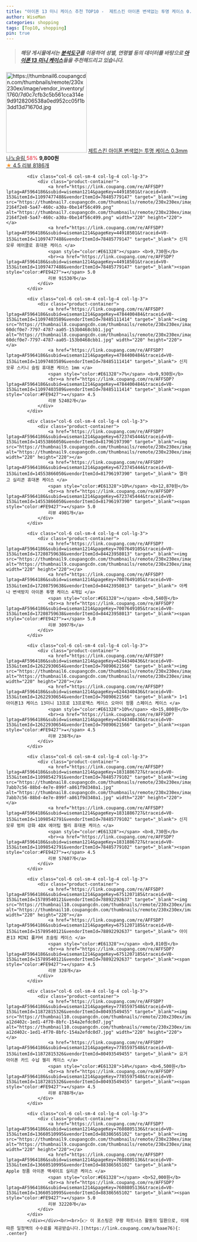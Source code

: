 ```yaml
---
title: "아이폰 13 미니 케이스 추천 TOP10 -  제트스킨 아이폰 변색없는 투명 케이스 0.3mm 나노슬림 "
author: WiseMan
categories: shopping
tags: [Top10, shopping]
pin: true
---
```


> ##### 해당 게시물에서는 [**분석도구**](https://itemscout.io/)를 이용하여 **성별**, **연령별** 등의 데이터를 바탕으로 [**아이폰 13 미니 케이스**](https://link.coupang.com/a/baae76)들을 추천해드리고 있습니다.
<div class="container"><div class="row">
            <div class="col-6 col-sm-4 col-lg-4 col-lg-3">
                <div class="product-container">
                    <a href="https://link.coupang.com/re/AFFSDP?lptag=AF5964186&subid=wiseman1214&pageKey=6079140038&traceid=V0-153&itemId=19213640042&vendorItemId=82486941347" target="_blank"><img src="https://thumbnail6.coupangcdn.com/thumbnails/remote/230x230ex/image/vendor_inventory/1760/7d0c7cfb3c5b561cca314e9d9128206538a0ed952cc05f1b3dd13d71670d.jpg" alt="https://thumbnail6.coupangcdn.com/thumbnails/remote/230x230ex/image/vendor_inventory/1760/7d0c7cfb3c5b561cca314e9d9128206538a0ed952cc05f1b3dd13d71670d.jpg" width="220" height="220"></a>
                    <a href="https://link.coupang.com/re/AFFSDP?lptag=AF5964186&subid=wiseman1214&pageKey=6079140038&traceid=V0-153&itemId=19213640042&vendorItemId=82486941347" target="_blank"> 제트스킨 아이폰 변색없는 투명 케이스 0.3mm 나노슬림 </a>
                    <span style="color:#E61328">58%</span> <b>9,800원</b>
                    <br><a href="https://link.coupang.com/re/AFFSDP?lptag=AF5964186&subid=wiseman1214&pageKey=6079140038&traceid=V0-153&itemId=19213640042&vendorItemId=82486941347" target="_blank"><span style="color:#FE9427">★</span> 4.5
                    리뷰 8186개</a>
                </div>
            </div>
            
            <div class="col-6 col-sm-4 col-lg-4 col-lg-3">
                <div class="product-container">
                    <a href="https://link.coupang.com/re/AFFSDP?lptag=AF5964186&subid=wiseman1214&pageKey=44918501&traceid=V0-153&itemId=11097477488&vendorItemId=78485779147" target="_blank"><img src="https://thumbnail7.coupangcdn.com/thumbnails/remote/230x230ex/image/retail/images/8394141901144575-2164f2e8-5a47-460c-a30a-0be14f56c499.png" alt="https://thumbnail7.coupangcdn.com/thumbnails/remote/230x230ex/image/retail/images/8394141901144575-2164f2e8-5a47-460c-a30a-0be14f56c499.png" width="220" height="220"></a>
                    <a href="https://link.coupang.com/re/AFFSDP?lptag=AF5964186&subid=wiseman1214&pageKey=44918501&traceid=V0-153&itemId=11097477488&vendorItemId=78485779147" target="_blank"> 신지모루 에어클로 휴대폰 케이스 </a>
                    <span style="color:#E61328"></span> <b>9,730원</b>
                    <br><a href="https://link.coupang.com/re/AFFSDP?lptag=AF5964186&subid=wiseman1214&pageKey=44918501&traceid=V0-153&itemId=11097477488&vendorItemId=78485779147" target="_blank"><span style="color:#FE9427">★</span> 5.0
                    리뷰 91530개</a>
                </div>
            </div>
            
            <div class="col-6 col-sm-4 col-lg-4 col-lg-3">
                <div class="product-container">
                    <a href="https://link.coupang.com/re/AFFSDP?lptag=AF5964186&subid=wiseman1214&pageKey=4784400484&traceid=V0-153&itemId=11097403589&vendorItemId=78485111414" target="_blank"><img src="https://thumbnail8.coupangcdn.com/thumbnails/remote/230x230ex/image/retail/images/8498611907282669-60dcf0e7-7797-4787-aa05-153b0468cbb1.jpg" alt="https://thumbnail8.coupangcdn.com/thumbnails/remote/230x230ex/image/retail/images/8498611907282669-60dcf0e7-7797-4787-aa05-153b0468cbb1.jpg" width="220" height="220"></a>
                    <a href="https://link.coupang.com/re/AFFSDP?lptag=AF5964186&subid=wiseman1214&pageKey=4784400484&traceid=V0-153&itemId=11097403589&vendorItemId=78485111414" target="_blank"> 신지모루 스키니 슬림 휴대폰 케이스 1mm </a>
                    <span style="color:#E61328">7%</span> <b>9,930원</b>
                    <br><a href="https://link.coupang.com/re/AFFSDP?lptag=AF5964186&subid=wiseman1214&pageKey=4784400484&traceid=V0-153&itemId=11097403589&vendorItemId=78485111414" target="_blank"><span style="color:#FE9427">★</span> 4.5
                    리뷰 52402개</a>
                </div>
            </div>
            
            <div class="col-6 col-sm-4 col-lg-4 col-lg-3">
                <div class="product-container">
                    <a href="https://link.coupang.com/re/AFFSDP?lptag=AF5964186&subid=wiseman1214&pageKey=6723745444&traceid=V0-153&itemId=14553866050&vendorItemId=81796197390" target="_blank"><img src="https://thumbnail9.coupangcdn.com/thumbnails/remote/230x230ex/image/vendor_inventory/870e/ab5a1f183c04c581fbcb1a2344143f6dc0a9ec07606f26d07eddd2299805.jpg" alt="https://thumbnail9.coupangcdn.com/thumbnails/remote/230x230ex/image/vendor_inventory/870e/ab5a1f183c04c581fbcb1a2344143f6dc0a9ec07606f26d07eddd2299805.jpg" width="220" height="220"></a>
                    <a href="https://link.coupang.com/re/AFFSDP?lptag=AF5964186&subid=wiseman1214&pageKey=6723745444&traceid=V0-153&itemId=14553866050&vendorItemId=81796197390" target="_blank"> 엘라고 실리콘 휴대폰 케이스 </a>
                    <span style="color:#E61328">10%</span> <b>12,870원</b>
                    <br><a href="https://link.coupang.com/re/AFFSDP?lptag=AF5964186&subid=wiseman1214&pageKey=6723745444&traceid=V0-153&itemId=14553866050&vendorItemId=81796197390" target="_blank"><span style="color:#FE9427">★</span> 5.0
                    리뷰 4901개</a>
                </div>
            </div>
            
            <div class="col-6 col-sm-4 col-lg-4 col-lg-3">
                <div class="product-container">
                    <a href="https://link.coupang.com/re/AFFSDP?lptag=AF5964186&subid=wiseman1214&pageKey=7007649105&traceid=V0-153&itemId=17208759638&vendorItemId=84423958013" target="_blank"><img src="https://thumbnail9.coupangcdn.com/thumbnails/remote/230x230ex/image/vendor_inventory/0fdf/e93aa2c0ef1ab33b3a90066594f562fe425538c57d90561dff098e08e666.jpg" alt="https://thumbnail9.coupangcdn.com/thumbnails/remote/230x230ex/image/vendor_inventory/0fdf/e93aa2c0ef1ab33b3a90066594f562fe425538c57d90561dff098e08e666.jpg" width="220" height="220"></a>
                    <a href="https://link.coupang.com/re/AFFSDP?lptag=AF5964186&subid=wiseman1214&pageKey=7007649105&traceid=V0-153&itemId=17208759638&vendorItemId=84423958013" target="_blank"> 아케나 변색방지 아이폰 투명 케이스 4개입 </a>
                    <span style="color:#E61328"></span> <b>8,540원</b>
                    <br><a href="https://link.coupang.com/re/AFFSDP?lptag=AF5964186&subid=wiseman1214&pageKey=7007649105&traceid=V0-153&itemId=17208759638&vendorItemId=84423958013" target="_blank"><span style="color:#FE9427">★</span> 5.0
                    리뷰 3097개</a>
                </div>
            </div>
            
            <div class="col-6 col-sm-4 col-lg-4 col-lg-3">
                <div class="product-container">
                    <a href="https://link.coupang.com/re/AFFSDP?lptag=AF5964186&subid=wiseman1214&pageKey=6244340436&traceid=V0-153&itemId=12622930654&vendorItemId=79890621566" target="_blank"><img src="https://thumbnail6.coupangcdn.com/thumbnails/remote/230x230ex/image/vendor_inventory/fa2a/99cc877e831f5f0448373f141b34484f13088b12c202025a243d66332755.png" alt="https://thumbnail6.coupangcdn.com/thumbnails/remote/230x230ex/image/vendor_inventory/fa2a/99cc877e831f5f0448373f141b34484f13088b12c202025a243d66332755.png" width="220" height="220"></a>
                    <a href="https://link.coupang.com/re/AFFSDP?lptag=AF5964186&subid=wiseman1214&pageKey=6244340436&traceid=V0-153&itemId=12622930654&vendorItemId=79890621566" target="_blank"> 1+1 아이폰13 케이스 13미니 13프로 13프로맥스 케이스 오마이 정품 스페이스 케이스 </a>
                    <span style="color:#E61328">10%</span> <b>15,800원</b>
                    <br><a href="https://link.coupang.com/re/AFFSDP?lptag=AF5964186&subid=wiseman1214&pageKey=6244340436&traceid=V0-153&itemId=12622930654&vendorItemId=79890621566" target="_blank"><span style="color:#FE9427">★</span> 4.5
                    리뷰 238개</a>
                </div>
            </div>
            
            <div class="col-6 col-sm-4 col-lg-4 col-lg-3">
                <div class="product-container">
                    <a href="https://link.coupang.com/re/AFFSDP?lptag=AF5964186&subid=wiseman1214&pageKey=1831886727&traceid=V0-153&itemId=11098542791&vendorItemId=78485779102" target="_blank"><img src="https://thumbnail8.coupangcdn.com/thumbnails/remote/230x230ex/image/retail/images/8241088987753567-7abb7c56-88bd-4e7e-899f-a861f9d340a1.jpg" alt="https://thumbnail8.coupangcdn.com/thumbnails/remote/230x230ex/image/retail/images/8241088987753567-7abb7c56-88bd-4e7e-899f-a861f9d340a1.jpg" width="220" height="220"></a>
                    <a href="https://link.coupang.com/re/AFFSDP?lptag=AF5964186&subid=wiseman1214&pageKey=1831886727&traceid=V0-153&itemId=11098542791&vendorItemId=78485779102" target="_blank"> 신지모루 범퍼 강화 4DX 에어팁 젤리 휴대폰 케이스 </a>
                    <span style="color:#E61328"></span> <b>8,730원</b>
                    <br><a href="https://link.coupang.com/re/AFFSDP?lptag=AF5964186&subid=wiseman1214&pageKey=1831886727&traceid=V0-153&itemId=11098542791&vendorItemId=78485779102" target="_blank"><span style="color:#FE9427">★</span> 4.5
                    리뷰 57607개</a>
                </div>
            </div>
            
            <div class="col-6 col-sm-4 col-lg-4 col-lg-3">
                <div class="product-container">
                    <a href="https://link.coupang.com/re/AFFSDP?lptag=AF5964186&subid=wiseman1214&pageKey=6751207185&traceid=V0-153&itemId=15789540121&vendorItemId=78892292637" target="_blank"><img src="https://thumbnail10.coupangcdn.com/thumbnails/remote/230x230ex/image/vendor_inventory/4531/00caf3112677026a14a5ca24bca87d4da36597c3655fe34769a7a239fc17.jpg" alt="https://thumbnail10.coupangcdn.com/thumbnails/remote/230x230ex/image/vendor_inventory/4531/00caf3112677026a14a5ca24bca87d4da36597c3655fe34769a7a239fc17.jpg" width="220" height="220"></a>
                    <a href="https://link.coupang.com/re/AFFSDP?lptag=AF5964186&subid=wiseman1214&pageKey=6751207185&traceid=V0-153&itemId=15789540121&vendorItemId=78892292637" target="_blank"> 아이폰13 MINI 풀커버 초슬림 케이스 </a>
                    <span style="color:#E61328"></span> <b>9,810원</b>
                    <br><a href="https://link.coupang.com/re/AFFSDP?lptag=AF5964186&subid=wiseman1214&pageKey=6751207185&traceid=V0-153&itemId=15789540121&vendorItemId=78892292637" target="_blank"><span style="color:#FE9427">★</span> 4.5
                    리뷰 328개</a>
                </div>
            </div>
            
            <div class="col-6 col-sm-4 col-lg-4 col-lg-3">
                <div class="product-container">
                    <a href="https://link.coupang.com/re/AFFSDP?lptag=AF5964186&subid=wiseman1214&pageKey=7785597548&traceid=V0-153&itemId=11872815326&vendorItemId=80493549455" target="_blank"><img src="https://thumbnail10.coupangcdn.com/thumbnails/remote/230x230ex/image/retail/images/822915060472116-a12d402c-1ed1-4f70-8bfc-154a2efdc0d7.jpg" alt="https://thumbnail10.coupangcdn.com/thumbnails/remote/230x230ex/image/retail/images/822915060472116-a12d402c-1ed1-4f70-8bfc-154a2efdc0d7.jpg" width="220" height="220"></a>
                    <a href="https://link.coupang.com/re/AFFSDP?lptag=AF5964186&subid=wiseman1214&pageKey=7785597548&traceid=V0-153&itemId=11872815326&vendorItemId=80493549455" target="_blank"> 요거 아이폰 카드 수납 젤리 케이스 </a>
                    <span style="color:#E61328">14%</span> <b>6,500원</b>
                    <br><a href="https://link.coupang.com/re/AFFSDP?lptag=AF5964186&subid=wiseman1214&pageKey=7785597548&traceid=V0-153&itemId=11872815326&vendorItemId=80493549455" target="_blank"><span style="color:#FE9427">★</span> 4.5
                    리뷰 8788개</a>
                </div>
            </div>
            
            <div class="col-6 col-sm-4 col-lg-4 col-lg-3">
                <div class="product-container">
                    <a href="https://link.coupang.com/re/AFFSDP?lptag=AF5964186&subid=wiseman1214&pageKey=7608805136&traceid=V0-153&itemId=13660510995&vendorItemId=88386565102" target="_blank"><img src="https://thumbnail9.coupangcdn.com/thumbnails/remote/230x230ex/image/vendor_inventory/2fac/edd134195f4448b9b725713a1205803e8556c42499d3437b5b795ff18cec.jpg" alt="https://thumbnail9.coupangcdn.com/thumbnails/remote/230x230ex/image/vendor_inventory/2fac/edd134195f4448b9b725713a1205803e8556c42499d3437b5b795ff18cec.jpg" width="220" height="220"></a>
                    <a href="https://link.coupang.com/re/AFFSDP?lptag=AF5964186&subid=wiseman1214&pageKey=7608805136&traceid=V0-153&itemId=13660510995&vendorItemId=88386565102" target="_blank"> Apple 정품 아이폰 맥세이프 실리콘 케이스 </a>
                    <span style="color:#E61328"></span> <b>52,000원</b>
                    <br><a href="https://link.coupang.com/re/AFFSDP?lptag=AF5964186&subid=wiseman1214&pageKey=7608805136&traceid=V0-153&itemId=13660510995&vendorItemId=88386565102" target="_blank"><span style="color:#FE9427">★</span> 5.0
                    리뷰 32220개</a>
                </div>
            </div>
            </div></div><br><br>[👉 이 포스팅은 쿠팡 파트너스 활동의 일환으로, 이에 따른 일정액의 수수료를 제공받습니다.](https://link.coupang.com/a/baae76){: .center}